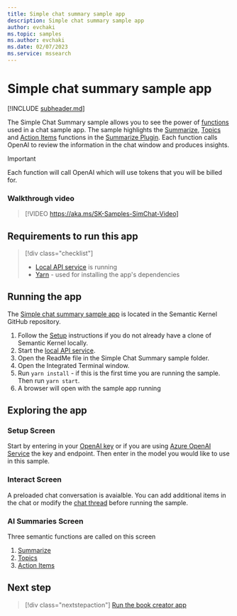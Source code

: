 ```yaml
---
title: Simple chat summary sample app
description: Simple chat summary sample app
author: evchaki
ms.topic: samples
ms.author: evchaki
ms.date: 02/07/2023
ms.service: mssearch
---
```

# Simple chat summary sample app

[!INCLUDE [subheader.md](../includes/pat_large.md)]

The Simple Chat Summary sample allows you to see the power of [functions](../prompt-engineering/your-first-prompt) used in a chat sample app.  The sample highlights the [Summarize](https://aka.ms/sk/repo/summarize), [Topics](https://aka.ms/sk/repo/topics) and [Action Items](https://aka.ms/sk/repo/actionitems) functions in the [Summarize Plugin](https://aka.ms/sk/repo/summarizeskill).  Each function calls OpenAI to review the information in the chat window and produces insights.   

> [!IMPORTANT]
> Each function will call OpenAI which will use tokens that you will be billed for. 

### Walkthrough video
> [!VIDEO https://aka.ms/SK-Samples-SimChat-Video]

## Requirements to run this app

> [!div class="checklist"]
> * [Local API service](/semantic-kernel/samples/localapiservice) is running
> * [Yarn](https://yarnpkg.com/getting-started/install) - used for installing the app's dependencies

## Running the app
The [Simple chat summary sample app](https://aka.ms/sk/repo/samples/starter-chat) is located in the Semantic Kernel GitHub repository.

1) Follow the [Setup](/semantic-kernel/get-started) instructions if you do not already have a clone of Semantic Kernel locally.
2) Start the [local API service](/semantic-kernel/samples/localapiservice).
3) Open the ReadMe file in the Simple Chat Summary sample folder.
4) Open the Integrated Terminal window.
5) Run `yarn install` - if this is the first time you are running the sample.  Then run `yarn start`.
6) A browser will open with the sample app running

## Exploring the app

### Setup Screen
Start by entering in your [OpenAI key](https://openai.com/api/) or if you are using [Azure OpenAI Service](/azure/cognitive-services/openai/quickstart) the key and endpoint.  Then enter in the model you would like to use in this sample.

### Interact Screen
A preloaded chat conversation is avaialble.  You can add additional items in the chat or modify the [chat thread](https://aka.ms/sk/repo/samples/starter-chat/chat-thread) before running the sample. 

### AI Summaries Screen
Three semantic functions are called on this screen
1) [Summarize](https://aka.ms/sk/repo/summarize)
2) [Topics](https://aka.ms/sk/repo/topics) 
3) [Action Items](https://aka.ms/sk/repo/actionitems) 

## Next step

> [!div class="nextstepaction"]
> [Run the book creator app](/semantic-kernel/samples/bookcreator)
